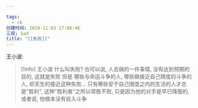 ```yaml
---

tags:
  - cb
创建时间: 2024-11-03 17:08:46
三观: Sad
title: "[[失败]]"
---
```



王小波: 

> [!info] 王小波
> 什么叫失败?
> 也可以说, 人去做的一件事情, 没有达到预期的目的, 这就是失败 
> 但是 哪些与命运斗争的人, 哪些做接近自己限度的斗争的人, 却天生的接近这种失败...
> 只有哪些安于自己限度之内的生活的人才总是"胜利", 
> 这种"胜利者"之所以常胜不败, 只是因为他的对手是早已降服的, 或者说, 他根本没有投入斗争



